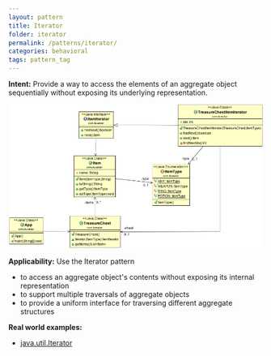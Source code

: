 ```yaml
---
layout: pattern
title: Iterator
folder: iterator
permalink: /patterns/iterator/
categories: behavioral
tags: pattern_tag
---
```


**Intent:** Provide a way to access the elements of an aggregate object
sequentially without exposing its underlying representation.

![alt text](./etc/iterator_1.png "Iterator")

**Applicability:** Use the Iterator pattern

* to access an aggregate object's contents without exposing its internal representation
* to support multiple traversals of aggregate objects
* to provide a uniform interface for traversing different aggregate structures

**Real world examples:**

* [java.util.Iterator](http://docs.oracle.com/javase/8/docs/api/java/util/Iterator.html)
